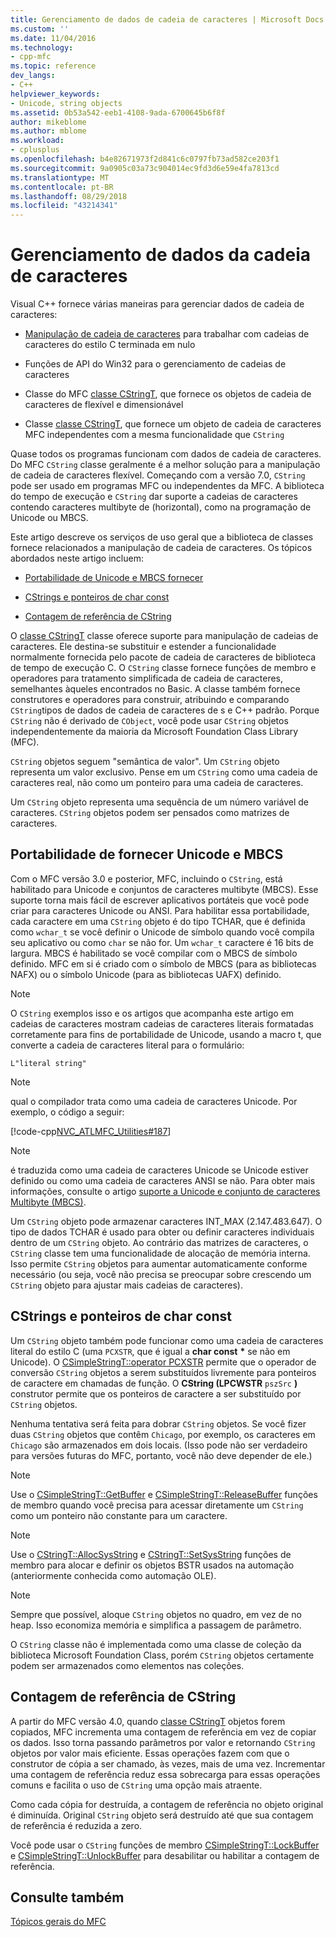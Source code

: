 ```yaml
---
title: Gerenciamento de dados de cadeia de caracteres | Microsoft Docs
ms.custom: ''
ms.date: 11/04/2016
ms.technology:
- cpp-mfc
ms.topic: reference
dev_langs:
- C++
helpviewer_keywords:
- Unicode, string objects
ms.assetid: 0b53a542-eeb1-4108-9ada-6700645b6f8f
author: mikeblome
ms.author: mblome
ms.workload:
- cplusplus
ms.openlocfilehash: b4e82671973f2d841c6c0797fb73ad582ce203f1
ms.sourcegitcommit: 9a0905c03a73c904014ec9fd3d6e59e4fa7813cd
ms.translationtype: MT
ms.contentlocale: pt-BR
ms.lasthandoff: 08/29/2018
ms.locfileid: "43214341"
---
```

# <a name="string-data-management"></a>Gerenciamento de dados da cadeia de caracteres
Visual C++ fornece várias maneiras para gerenciar dados de cadeia de caracteres:  
  
-   [Manipulação de cadeia de caracteres](../c-runtime-library/string-manipulation-crt.md) para trabalhar com cadeias de caracteres do estilo C terminada em nulo  
  
-   Funções de API do Win32 para o gerenciamento de cadeias de caracteres  
  
-   Classe do MFC [classe CStringT](../atl-mfc-shared/reference/cstringt-class.md), que fornece os objetos de cadeia de caracteres de flexível e dimensionável  
  
-   Classe [classe CStringT](../atl-mfc-shared/reference/cstringt-class.md), que fornece um objeto de cadeia de caracteres MFC independentes com a mesma funcionalidade que `CString`  
  
 Quase todos os programas funcionam com dados de cadeia de caracteres. Do MFC `CString` classe geralmente é a melhor solução para a manipulação de cadeia de caracteres flexível. Começando com a versão 7.0, `CString` pode ser usado em programas MFC ou independentes da MFC. A biblioteca do tempo de execução e `CString` dar suporte a cadeias de caracteres contendo caracteres multibyte de (horizontal), como na programação de Unicode ou MBCS.  
  
 Este artigo descreve os serviços de uso geral que a biblioteca de classes fornece relacionados a manipulação de cadeia de caracteres. Os tópicos abordados neste artigo incluem:  
  
-   [Portabilidade de Unicode e MBCS fornecer](#_core_unicode_and_mbcs_provide_portability)  
  
-   [CStrings e ponteiros de char const](#_core_cstrings_and_const_char_pointers)  
  
-   [Contagem de referência de CString](#_core_cstring_reference_counting)  
  
 O [classe CStringT](../atl-mfc-shared/reference/cstringt-class.md) classe oferece suporte para manipulação de cadeias de caracteres. Ele destina-se substituir e estender a funcionalidade normalmente fornecida pelo pacote de cadeia de caracteres de biblioteca de tempo de execução C. O `CString` classe fornece funções de membro e operadores para tratamento simplificada de cadeia de caracteres, semelhantes àqueles encontrados no Basic. A classe também fornece construtores e operadores para construir, atribuindo e comparando `CString`tipos de dados de cadeia de caracteres de s e C++ padrão. Porque `CString` não é derivado de `CObject`, você pode usar `CString` objetos independentemente da maioria da Microsoft Foundation Class Library (MFC).  
  
 `CString` objetos seguem "semântica de valor". Um `CString` objeto representa um valor exclusivo. Pense em um `CString` como uma cadeia de caracteres real, não como um ponteiro para uma cadeia de caracteres.  
  
 Um `CString` objeto representa uma sequência de um número variável de caracteres. `CString` objetos podem ser pensados como matrizes de caracteres.  
  
##  <a name="_core_unicode_and_mbcs_provide_portability"></a> Portabilidade de fornecer Unicode e MBCS  
 Com o MFC versão 3.0 e posterior, MFC, incluindo o `CString`, está habilitado para Unicode e conjuntos de caracteres multibyte (MBCS). Esse suporte torna mais fácil de escrever aplicativos portáteis que você pode criar para caracteres Unicode ou ANSI. Para habilitar essa portabilidade, cada caractere em uma `CString` objeto é do tipo TCHAR, que é definida como `wchar_t` se você definir o Unicode de símbolo quando você compila seu aplicativo ou como `char` se não for. Um `wchar_t` caractere é 16 bits de largura. MBCS é habilitado se você compilar com o MBCS de símbolo definido. MFC em si é criado com o símbolo de MBCS (para as bibliotecas NAFX) ou o símbolo Unicode (para as bibliotecas UAFX) definido.  
  
> [!NOTE]
>  O `CString` exemplos isso e os artigos que acompanha este artigo em cadeias de caracteres mostram cadeias de caracteres literais formatadas corretamente para fins de portabilidade de Unicode, usando a macro t, que converte a cadeia de caracteres literal para o formulário:  
  
 `L"literal string"`  
  
> [!NOTE]
>  qual o compilador trata como uma cadeia de caracteres Unicode. Por exemplo, o código a seguir:  
  
 [!code-cpp[NVC_ATLMFC_Utilities#187](../atl-mfc-shared/codesnippet/cpp/string-data-management_1.cpp)]  
  
> [!NOTE]
>  é traduzida como uma cadeia de caracteres Unicode se Unicode estiver definido ou como uma cadeia de caracteres ANSI se não. Para obter mais informações, consulte o artigo [suporte a Unicode e conjunto de caracteres Multibyte (MBCS)](../atl-mfc-shared/unicode-and-multibyte-character-set-mbcs-support.md).  
  
 Um `CString` objeto pode armazenar caracteres INT_MAX (2.147.483.647). O tipo de dados TCHAR é usado para obter ou definir caracteres individuais dentro de um `CString` objeto. Ao contrário das matrizes de caracteres, o `CString` classe tem uma funcionalidade de alocação de memória interna. Isso permite `CString` objetos para aumentar automaticamente conforme necessário (ou seja, você não precisa se preocupar sobre crescendo um `CString` objeto para ajustar mais cadeias de caracteres).  
  
##  <a name="_core_cstrings_and_const_char_pointers"></a> CStrings e ponteiros de char const  
 Um `CString` objeto também pode funcionar como uma cadeia de caracteres literal do estilo C (uma `PCXSTR`, que é igual a **char const** <strong>\*</strong> se não em Unicode). O [CSimpleStringT::operator PCXSTR](../atl-mfc-shared/reference/csimplestringt-class.md#operator_pcxstr) permite que o operador de conversão `CString` objetos a serem substituídos livremente para ponteiros de caractere em chamadas de função. O **CString (LPCWSTR** `pszSrc` **)** construtor permite que os ponteiros de caractere a ser substituído por `CString` objetos.  
  
 Nenhuma tentativa será feita para dobrar `CString` objetos. Se você fizer duas `CString` objetos que contêm `Chicago`, por exemplo, os caracteres em `Chicago` são armazenados em dois locais. (Isso pode não ser verdadeiro para versões futuras do MFC, portanto, você não deve depender de ele.)  
  
> [!NOTE]
>  Use o [CSimpleStringT::GetBuffer](../atl-mfc-shared/reference/csimplestringt-class.md#getbuffer) e [CSimpleStringT::ReleaseBuffer](../atl-mfc-shared/reference/csimplestringt-class.md#releasebuffer) funções de membro quando você precisa para acessar diretamente um `CString` como um ponteiro não constante para um caractere.  
  
> [!NOTE]
>  Use o [CStringT::AllocSysString](../atl-mfc-shared/reference/cstringt-class.md#allocsysstring) e [CStringT::SetSysString](../atl-mfc-shared/reference/cstringt-class.md#setsysstring) funções de membro para alocar e definir os objetos BSTR usados na automação (anteriormente conhecida como automação OLE).  
  
> [!NOTE]
>  Sempre que possível, aloque `CString` objetos no quadro, em vez de no heap. Isso economiza memória e simplifica a passagem de parâmetro.  
  
 O `CString` classe não é implementada como uma classe de coleção da biblioteca Microsoft Foundation Class, porém `CString` objetos certamente podem ser armazenados como elementos nas coleções.  
  
##  <a name="_core_cstring_reference_counting"></a> Contagem de referência de CString  
 A partir do MFC versão 4.0, quando [classe CStringT](../atl-mfc-shared/reference/cstringt-class.md) objetos forem copiados, MFC incrementa uma contagem de referência em vez de copiar os dados. Isso torna passando parâmetros por valor e retornando `CString` objetos por valor mais eficiente. Essas operações fazem com que o construtor de cópia a ser chamado, às vezes, mais de uma vez. Incrementar uma contagem de referência reduz essa sobrecarga para essas operações comuns e facilita o uso de `CString` uma opção mais atraente.  
  
 Como cada cópia for destruída, a contagem de referência no objeto original é diminuída. Original `CString` objeto será destruído até que sua contagem de referência é reduzida a zero.  
  
 Você pode usar o `CString` funções de membro [CSimpleStringT::LockBuffer](../atl-mfc-shared/reference/csimplestringt-class.md#lockbuffer) e [CSimpleStringT::UnlockBuffer](../atl-mfc-shared/reference/csimplestringt-class.md#unlockbuffer) para desabilitar ou habilitar a contagem de referência.  
  
## <a name="see-also"></a>Consulte também  
 [Tópicos gerais do MFC](../mfc/general-mfc-topics.md)

